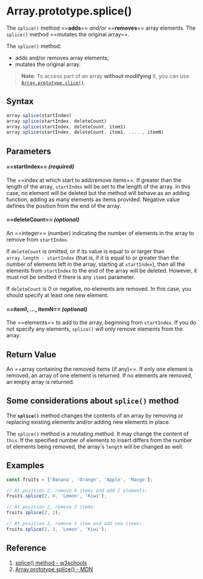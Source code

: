 # Array.prototype.splice()

The `splice()` method ==**adds**== _and/or_ ==**removes**== array elements. The `splice()` method ==mutates the original array==.

The `splice()` method:

- adds and/or removes array elements;
- mutates the original array.

> **Note**: To access part of an array **without modifying** it, you can use [`Array.prototype.slice()`](https://developer.mozilla.org/en-US/docs/Web/JavaScript/Reference/Global_Objects/Array/slice).

## Syntax

```js
array.splice(startIndex)
array.splice(startIndex, deleteCount)
array.splice(startIndex, deleteCount, item1)
array.splice(startIndex, deleteCount, item1, ....., itemN)
```

## Parameters

#### ==**startIndex**== _(required)_

The ==index at which start to add/remove items==. If greater than the length of the array, `startIndex` will be set to the length of the array. In this case, no element will be deleted but the method will behave as an adding function, adding as many elements as items provided. Negative value defines the position from the end of the array.

#### ==**deleteCount**== _(optional)_

An ==integer== (number) indicating the number of elements in the array to remove from `startIndex`. 

If `deleteCount` is omitted, or if its value is equal to or larger than `array.length - startIndex` (that is, if it is equal to or greater than the number of elements left in the array, starting at `startIndex`), then all the elements from `startIndex` to the end of the array will be deleted. However, it must not be omitted if there is any `item1` parameter.

If `deleteCount` is 0 or negative, no elements are removed. In this case, you should specify at least one new element.

#### ==**item1, ..., itemN**== _(optional)_

The ==elements== to add to the array, beginning from `startIndex`. If you do not specify any elements, `splice()` will only remove elements from the array.

## Return Value

An ==array containing the removed items (if any)==. If only one element is removed, an array of one element is returned. If no elements are removed, an empty array is returned.

## Some considerations about `splice()` method

The **`splice()`** method changes the contents of an array by removing or replacing existing elements and/or adding new elements in place.

The `splice()` method is a mutating method. It may change the content of `this`. If the specified number of elements to insert differs from the number of elements being removed, the array's `length` will be changed as well. 

## Examples

```js
const fruits = ['Banana', 'Orange', 'Apple', 'Mango'];

// At position 2, remove 0 items and add 2 elements:
fruits.splice(2, 0, 'Lemon', 'Kiwi');

// At position 2, remove 2 items:
fruits.splice(2, 2);

// At position 2, remove 1 item and add new items:
fruits.splice(2, 1, 'Lemon', 'Kiwi');
```

## Reference

1. [splice() method - w3schools](https://www.w3schools.com/jsref/jsref_splice.asp)
2. [Array.prototype.splice() - MDN](https://developer.mozilla.org/en-US/docs/Web/JavaScript/Reference/Global_Objects/Array/splice)
